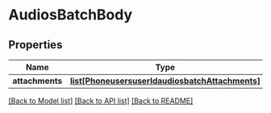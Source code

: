 # AudiosBatchBody

## Properties
Name | Type | Description | Notes
------------ | ------------- | ------------- | -------------
**attachments** | [**list[PhoneusersuserIdaudiosbatchAttachments]**](PhoneusersuserIdaudiosbatchAttachments.md) |  | [optional] 

[[Back to Model list]](../README.md#documentation-for-models) [[Back to API list]](../README.md#documentation-for-api-endpoints) [[Back to README]](../README.md)

